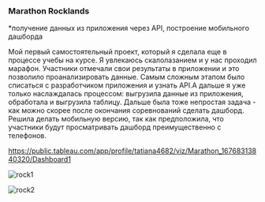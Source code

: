 ### Marathon Rocklands
*получение данных из приложения через API, построение мобильного дашборда

Мой первый самостоятельный проект, который я сделала еще в процессе учебы на курсе. Я увлекаюсь скалолазанием и у нас проходил марафон. Участники отмечали свои результаты в приложении и это позволило проанализировать данные. Самым сложным этапом было списаться с разработчиком приложения и узнать API.А дальше я уже только наслаждалась процессом: выгрузила данные из приложения, обработала и выгрузила таблицу. Дальше была тоже непростая задача - как можно скорее после окончания соревнований сделать дашборд. Решила делать мобильную версию, так как предположила, что участники будут просматривать дашборд преимущественно с телефонов. 

https://public.tableau.com/app/profile/tatiana4682/viz/Marathon_16768313840320/Dashboard1

![rock1](https://github.com/t-skarlygina/rocklands/assets/128238543/b3aa311d-05cb-4fcb-b2fe-84b3c16e03a1)

![rock2](https://github.com/t-skarlygina/rocklands/assets/128238543/74282c62-06b7-4ebc-8e68-cf82a372d366)
